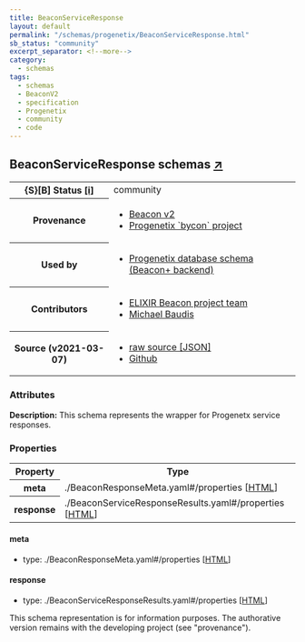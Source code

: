 ```yaml
---
title: BeaconServiceResponse
layout: default
permalink: "/schemas/progenetix/BeaconServiceResponse.html"
sb_status: "community"
excerpt_separator: <!--more-->
category:
  - schemas
tags:
  - schemas
  - BeaconV2
  - specification
  - Progenetix
  - community
  - code
---
```


<div id="schema-header-title">
  <h2>BeaconServiceResponse <span id="schema-header-title-project">schemas <a href="https://github.com/progenetix/schemas" target="_BLANK">&nearr;</a></span> </h2>
</div>

<table id="schema-header-table">
  <tr>
    <th>{S}[B] Status <a href="https://schemablocks.org/about/sb-status-levels.html">[i]</a></th>
    <td><div id="schema-header-status">community</div></td>
  </tr>

  <tr>
    <th>Provenance</th>
    <td>
      <ul>
<li><a href="https://github.com/ga4gh-beacon/specification-v2">Beacon v2</a></li>
<li><a href="https://github.com/progenetix/bycon/">Progenetix `bycon` project</a></li>
      </ul>
    </td>
  </tr>
  <tr>
    <th>Used by</th>
    <td>
      <ul>
<li><a href="https://github.com/progenetix/schemas/">Progenetix database schema (Beacon+ backend)</a></li>
      </ul>
    </td>
  </tr>

<!--more-->

  <tr>
    <th>Contributors</th>
    <td>
      <ul>
<li><a href="https://beacon-project.io/categories/people.html">ELIXIR Beacon project team</a></li>
<li><a href="https://orcid.org/0000-0002-9903-4248">Michael Baudis</a></li>
      </ul>
    </td>
  </tr>
  <tr>
    <th>Source (v2021-03-07)</th>
    <td>
      <ul>
        <li><a href="current/BeaconServiceResponse.json" target="_BLANK">raw source [JSON]</a></li>
        <li><a href="https://github.com/progenetix/schemas/blob/master/schemas/BeaconServiceResponse.yaml" target="_BLANK">Github</a></li>
      </ul>
    </td>
  </tr>
</table>

<div id="schema-attributes-title">
  <h3>Attributes</h3>
</div>

  
__Description:__ This schema represents the wrapper for Progenetx service responses.

### Properties

<table id="schema-properties-table">
  <tr>
    <th>Property</th>
    <th>Type</th>
  </tr>
  <tr>
    <th>meta</th>
    <td>./BeaconResponseMeta.yaml#/properties [<a href="./BeaconResponseMeta.html">HTML</a>]</td>
  </tr>
  <tr>
    <th>response</th>
    <td>./BeaconServiceResponseResults.yaml#/properties [<a href="./BeaconServiceResponseResults.html">HTML</a>]</td>
  </tr>

</table>


#### meta

* type: ./BeaconResponseMeta.yaml#/properties [<a href="./BeaconResponseMeta.html">HTML</a>]




#### response

* type: ./BeaconServiceResponseResults.yaml#/properties [<a href="./BeaconServiceResponseResults.html">HTML</a>]



<div id="schema-footer">
This schema representation is for information purposes. The authorative 
version remains with the developing project (see "provenance").
</div>



